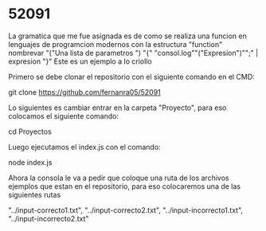 # 52091 
La gramatica que me fue asignada es de como se realiza una funcion en lenguajes de programcion modernos con la estructura
"function" nombrevar "("Una lista de parametros ") "{"
    "consol.log""("Expresion")"";"  | expresion 
"}"
Este es un ejemplo a lo criollo

Primero se debe clonar el repositorio con el siguiente comando en el CMD:

git clone https://github.com/fernanra05/52091

Lo siguientes es cambiar entrar en la carpeta "Proyecto", para eso colocamos el siguiente comando:

cd Proyectos

Luego ejecutamos el index.js con el comando:

node index.js

Ahora la consola le va a pedir que coloque una ruta de los archivos ejemplos que estan en el repositorio, para eso colocaremos una de las siguientes rutas

"../input-correcto1.txt", "../input-correcto2.txt", "../input-incorrecto1.txt", "../input-incorrecto2.txt"
